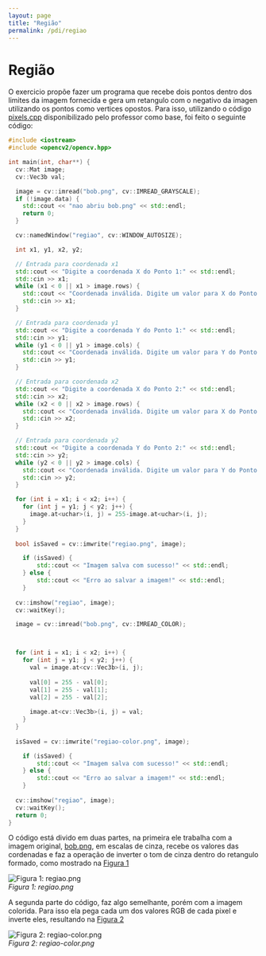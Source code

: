 ```yaml
---
layout: page
title: "Região"
permalink: /pdi/regiao
---
```


# Região
O exercicio propõe fazer um programa que recebe dois pontos dentro dos limites da imagem fornecida e gera um retangulo com o negativo da imagen utilizando os pontos como vertices opostos.
Para isso, utilizando o código [pixels.cpp]([https://exemplo.com](https://agostinhobritojr.github.io/tutorial/pdi/pixels.html#ex-pixels) "pixels.cpp") disponibilizado pelo professor como base, foi feito o seguinte código:

```cpp
#include <iostream>
#include <opencv2/opencv.hpp>

int main(int, char**) {
  cv::Mat image;
  cv::Vec3b val;

  image = cv::imread("bob.png", cv::IMREAD_GRAYSCALE);
  if (!image.data) {
    std::cout << "nao abriu bob.png" << std::endl;
    return 0;
  }

  cv::namedWindow("regiao", cv::WINDOW_AUTOSIZE);

  int x1, y1, x2, y2;

  // Entrada para coordenada x1
  std::cout << "Digite a coordenada X do Ponto 1:" << std::endl;
  std::cin >> x1;
  while (x1 < 0 || x1 > image.rows) {
    std::cout << "Coordenada inválida. Digite um valor para X do Ponto 1 entre 0 e " << image.rows << ":" << std::endl;
    std::cin >> x1;
  }

  // Entrada para coordenada y1
  std::cout << "Digite a coordenada Y do Ponto 1:" << std::endl;
  std::cin >> y1;
  while (y1 < 0 || y1 > image.cols) {
    std::cout << "Coordenada inválida. Digite um valor para Y do Ponto 1 entre 0 e " << image.cols << ":" << std::endl;
    std::cin >> y1;
  }

  // Entrada para coordenada x2
  std::cout << "Digite a coordenada X do Ponto 2:" << std::endl;
  std::cin >> x2;
  while (x2 < 0 || x2 > image.rows) {
    std::cout << "Coordenada inválida. Digite um valor para X do Ponto 2 entre 0 e " << image.rows << ":" << std::endl;
    std::cin >> x2;
  }

  // Entrada para coordenada y2
  std::cout << "Digite a coordenada Y do Ponto 2:" << std::endl;
  std::cin >> y2;
  while (y2 < 0 || y2 > image.cols) {
    std::cout << "Coordenada inválida. Digite um valor para Y do Ponto 2 entre 0 e " << image.cols << ":" << std::endl;
    std::cin >> y2;
  }

  for (int i = x1; i < x2; i++) {
    for (int j = y1; j < y2; j++) {
      image.at<uchar>(i, j) = 255-image.at<uchar>(i, j);
    }
  }
  
  bool isSaved = cv::imwrite("regiao.png", image); 

    if (isSaved) {
        std::cout << "Imagem salva com sucesso!" << std::endl;
    } else {
        std::cout << "Erro ao salvar a imagem!" << std::endl;
    }
    
  cv::imshow("regiao", image);
  cv::waitKey();

  image = cv::imread("bob.png", cv::IMREAD_COLOR);



  for (int i = x1; i < x2; i++) {
    for (int j = y1; j < y2; j++) {
      val = image.at<cv::Vec3b>(i, j);
      
      val[0] = 255 - val[0];
      val[1] = 255 - val[1];
      val[2] = 255 - val[2];
      
      image.at<cv::Vec3b>(i, j) = val;
    }
  }
  
  isSaved = cv::imwrite("regiao-color.png", image); 

    if (isSaved) {
        std::cout << "Imagem salva com sucesso!" << std::endl;
    } else {
        std::cout << "Erro ao salvar a imagem!" << std::endl;
    }
    
  cv::imshow("regiao", image);
  cv::waitKey();
  return 0;
}
````

O código está divido em duas partes, na primeira ele trabalha com a imagem original, [bob.png](../images/bob.png), em escalas de cinza, recebe os valores das cordenadas e faz a operação de inverter o tom de cinza dentro do retangulo formado, como mostrado na [Figura 1][figura1]

[figura1]: ../images/regiao.png "Figura 1: regiao.png"
![Figura 1: regiao.png][figura1]  
*Figura 1: regiao.png*

A segunda parte do código, faz algo semelhante, porém com a imagem colorida. Para isso ela pega cada um dos valores RGB de cada pixel e inverte eles, resultando na [Figura 2][figura2]

[figura2]: ../images/regiao-color.png "Figura 2: regiao-color.png"
![Figura 2: regiao-color.png][figura2]  
*Figura 2: regiao-color.png*
